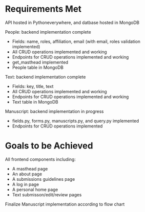 # Requirements Met

API hosted in Pythoneverywhere, and datbase hosted in MongoDB

People: backend implementation complete
  - Fields: name, roles, affiliation, email (with email, roles validation implemented)
  - All CRUD operations implemented and working
  - Endpoints for CRUD operations implemented and working
  - get_masthead implemented
  - People table in MongoDB

Text: backend implementation complete
  - Fields: key, title, text
  - All CRUD operations implemented and working
  - Endpoints for CRUD operations implemented and working
  - Text table in MongoDB
    
Manuscript: backend implementation in progress
  - fields.py, forms.py, manuscripts.py, and query.py implemented
  - Endpoints for CRUD operations implemented

# Goals to be Achieved

All frontend components including:
- A masthead page
- An about page
- A submissions guidelines page
- A log in page
- A personal home page
- Text submisson/edit/review pages

Finalize Manuscript implementation according to flow chart
